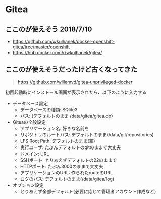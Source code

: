 # Gitea

## ここのが使えそう 2018/7/10

* https://github.com/wkulhanek/docker-openshift-gitea/tree/master/openshift
* https://hub.docker.com/r/wkulhanek/gitea/

## ここのが使えそうだったけど古くなってきた

> https://github.com/willemvd/gitea-unprivileged-docker

初回起動時にインストール画面が表示されたら、以下のように入力する

* データベース設定
  * データベースの種類: SQlite3
  * パス: (デフォルトのまま /data/gitea/gitea.db）
* Giteaの全般設定
  * アプリケーション名: 好きな名前を
  * リポジトリのルートパス: デフォルトのまま(/data/git/repositories)
  * LFS Root Path: デフォルトのまま(空)
  * 実行ユーザ: たぶんデフォルトのgitのままで大丈夫
  * ドメイン: URL
  * SSHポート: とりあえずデフォルトの22のままで
  * HTTPポート: たぶん3000のままで大丈夫
  * アプリケーションのURL: 作られたrouteのURL
  * ログのパス: デフォルトのまま(/data/gitea/log)
* オプション設定
  * とりあえず全部デフォルト(必要に応じて管理者アカウント作成など)

